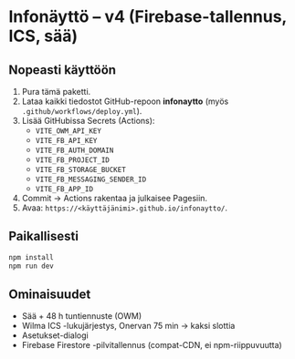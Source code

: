 # Infonäyttö – v4 (Firebase-tallennus, ICS, sää)

## Nopeasti käyttöön
1. Pura tämä paketti.
2. Lataa kaikki tiedostot GitHub-repoon **infonaytto** (myös `.github/workflows/deploy.yml`).
3. Lisää GitHubissa Secrets (Actions):
   - `VITE_OWM_API_KEY`
   - `VITE_FB_API_KEY`
   - `VITE_FB_AUTH_DOMAIN`
   - `VITE_FB_PROJECT_ID`
   - `VITE_FB_STORAGE_BUCKET`
   - `VITE_FB_MESSAGING_SENDER_ID`
   - `VITE_FB_APP_ID`
4. Commit → Actions rakentaa ja julkaisee Pagesiin.
5. Avaa: `https://<käyttäjänimi>.github.io/infonaytto/`.

## Paikallisesti
```bash
npm install
npm run dev
```

## Ominaisuudet
- Sää + 48 h tuntiennuste (OWM)
- Wilma ICS -lukujärjestys, Onervan 75 min → kaksi slottia
- Asetukset-dialogi
- Firebase Firestore -pilvitallennus (compat-CDN, ei npm-riippuvuutta)
